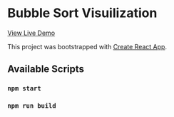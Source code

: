 # Bubble Sort Visuilization

[View Live Demo](https://bubble-sort-visualizer.pages.dev/)

This project was bootstrapped with [Create React App](https://github.com/facebook/create-react-app).

## Available Scripts
### `npm start`
### `npm run build`

